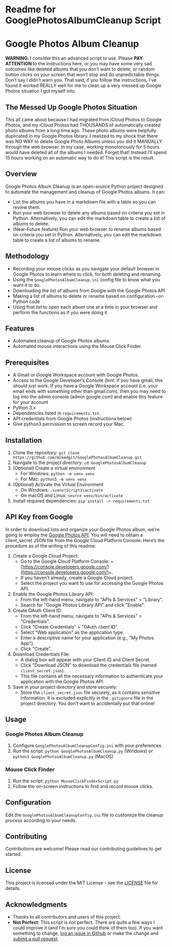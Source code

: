 # Readme for GooglePhotosAlbumCleanup Script

# Google Photos Album Cleanup
**WARNING**: I consider this an advanced script to use.  Please **PAY ATTENTION** to the instructions here, or you may have some very sad outcomes like deleted albums that you don’t want to delete, or random button clicks on your screen that won’t stop and do unpredictable things.  Don’t say I didn’t warn you.  That said, if you follow the instructions, I’ve found it worked REALLY well for me to clean up a very messed up Google Photos situation I got myself into.
## The Messed Up Google Photos Situation
This all came about because I had migrated from iCloud Photos to Google Photos, and my iCloud Photos had THOUSANDS of automatically created photo albums from a long time ago.  These photo albums were helpfully duplicated in my Google Photos library.  I realized to my shock that there was NO WAY to delete Google Photo Albums unless you did it MANUALLY through the web browser.  In my case, working monotonously for 5 hours would have deleted all of the albums I needed.  Forget that!  Instead I’ll spend 15 hours working on an automatic way to do it!  This script is the result.
## Overview
Google Photos Album Cleanup is an open-source Python project designed to automate the management and cleanup of Google Photos albums.  It can:
- List the albums you have in a markdown file with a table so you can review them.
- Run your web browser to delete any albums based on criteria you set in Python.  Alternatively, you can edit the markdown table to create a list of albums to delete.
- (Near-Future feature) Run your web browser to rename albums based on criteria you set in Python.  Alternatively, you can edit the markdown table to create a list of albums to rename.
## Methodology
- Recording your mouse clicks as you navigate your default browser in Google Photos to learn where to click, for both deleting and renaming.
- Using the `GooglePhotosAlbumCleanup.ini` config file to know what you want it to do.
- Downloading the list of albums from Google with the Google Photos API
- Making a list of albums to delete or rename based on configuration -or- Python code
- Using that list to open each album one at a time in your browser and perform the functions as if you were doing it
## Features
- Automated cleanup of Google Photos albums.
- Automated mouse interactions using the Mouse Click Finder.
## Prerequisites
- A Gmail or Google Workspace account with Google Photos
- Access to the Google Developer’s Console (hint: if you have gmail, this should just work.  If you have a Google Workspace account (i.e. your email ends with something other than gmail.com), then you may need to log into the admin console (admin.google.com) and enable this feature for your account
- Python 3.x
- Dependencies listed in `requirements.txt`.
- API credentials from Google Photos (instructions below)
- Give python3 permission to screen record your Mac.
## Installation
1. Clone the repository: `git clone https://github.com/mikedgit/GooglePhotosAlbumCleanup.git`
2. Navigate to the project directory: `cd GooglePhotosAlbumCleanup`
3. (Optional) Create a virtual environment
   - For Windows: `python -m venv venv`
   - For Mac: `python3 -m venv venv`
4. (Optional) Activate the Virtual Environment
   - On Windows: `.\venv\Scripts\activate`
   - On macOS and Linux: `source venv/bin/activate`
5. Install required dependencies: `pip install -r requirements.txt`
## API Key from Google
In order to download lists and organize your Google Photos album, we're going to employ the [Google Photos API](https://developers.google.com/photos/library/guides/overview).
You will need to obtain a client_secret JSON file from the Google Cloud Platform Console.  Here’s the procedure as of the writing of this readme:
1. Create a Google Cloud Project:
   - Go to the Google Cloud Platform Console: ~[https://console.developers.google.com/](https://console.developers.google.com/)~.
   * If you haven't already, create a Google Cloud project.
   * Select the project you want to use for accessing the Google Photos API.
2. Enable the Google Photos Library API:
   * From the left-hand menu, navigate to "APIs & Services" > "Library".
   * Search for "Google Photos Library API" and click "Enable".
3. Create OAuth Client ID:
   * From the left-hand menu, navigate to "APIs & Services" > "Credentials".
   * Click "Create Credentials" > "OAuth client ID".
   * Select "Web application" as the application type.
   * Enter a descriptive name for your application (e.g., "My Photos App").
   * Click "Create".
4. Download Credentials File:
   * A dialog box will appear with your Client ID and Client Secret.
   * Click "Download JSON" to download the credentials file (named `client_secret.json`).
   * This file contains all the necessary information to authenticate your application with the Google Photos API.
5. Save in your project directory and store securely:
   * Store the `client_secret.json` file securely, as it contains sensitive information.  It is excluded explicitly in the `.gitignore` file in the project directory.  You don’t want to accidentally put that online!
## Usage
### Google Photos Album Cleanup
1. Configure `GooglePhotosAlbumCleanupConfig.ini` with your preferences.
2. Run the script: `python GooglePhotosAlbumCleanup.py` (Windows) or `python3 GooglePhotosAlbumCleanup.py` (MacOS)

### Mouse Click Finder
1. Run the script: `python MouseClickFinderScript.py`
2. Follow the on-screen instructions to find and record mouse clicks.

## Configuration
Edit the `GooglePhotosAlbumCleanupConfig.ini` file to customize the cleanup process according to your needs.

## Contributing
Contributions are welcome! Please read our contributing guidelines to get started.

## License
This project is licensed under the MIT License - see the [LICENSE](LICENSE) file for details.

## Acknowledgments
- Thanks to all contributors and users of this project.
- **Not Perfect**: This script is not perfect.  There are quite a few ways I could improve it (and I’m sure you could think of them too).  If you want something to change, [log an issue in Github](https://github.com/mikedgit/GooglePhotosAlbumCleanup/issues) or make the change and [submit a pull request](https://github.com/mikedgit/GooglePhotosAlbumCleanup/pulls).